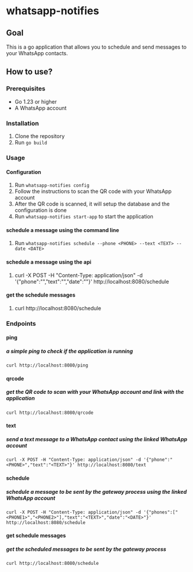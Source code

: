 # whatsapp-notifies

## Goal

This is a go application that allows you to schedule and send messages to your WhatsApp contacts.

## How to use?

### Prerequisites

- Go 1.23 or higher
- A WhatsApp account

### Installation

1. Clone the repository
2. Run `go build`

### Usage

#### Configuration

1. Run `whatsapp-notifies config`
2. Follow the instructions to scan the QR code with your WhatsApp account
3. After the QR code is scanned, it will setup the database and the configuration is done
4. Run `whatsapp-notifies start-app` to start the application

#### schedule a message using the command line

1. Run `whatsapp-notifies schedule --phone <PHONE> --text <TEXT> --date <DATE>`

#### schedule a message using the api

1. curl -X POST -H "Content-Type: application/json" -d '{"phone":"<PHONE>","text":"<TEXT>","date":"<DATE>"}' http://localhost:8080/schedule

#### get the schedule messages

1. curl http://localhost:8080/schedule 


### Endpoints

#### ping 

##### a simple ping to check if the application is running

```
curl http://localhost:8080/ping
```

#### qrcode 

##### get the QR code to scan with your WhatsApp account and link with the application

```
curl http://localhost:8080/qrcode
```

#### text 

##### send a text message to a WhatsApp contact using the linked WhatsApp account

```
curl -X POST -H "Content-Type: application/json" -d '{"phone":"<PHONE>","text":"<TEXT>"}' http://localhost:8080/text
```

#### schedule 

##### schedule a message to be sent by the gateway process using the linked WhatsApp account

```
curl -X POST -H "Content-Type: application/json" -d '{"phones":["<PHONE1>","<PHONE2>"],"text":"<TEXT>","date":"<DATE>"}' http://localhost:8080/schedule
```

#### get schedule messages 

##### get the scheduled messages to be sent by the gateway process

```
curl http://localhost:8080/schedule 
